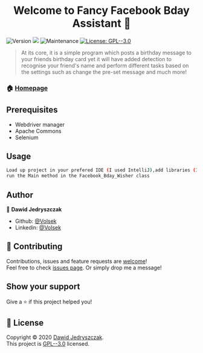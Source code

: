 <h1 align="center">Welcome to Fancy Facebook Bday Assistant 👋</h1>
<p>
  <img alt="Version" src="https://img.shields.io/badge/version-0.1-blue.svg?cacheSeconds=2592000" />
  <img src="https://img.shields.io/github/last-commit/Volsek/Fancy-Facebook-Bday-Assistant"/>
  <img alt="Maintenance" src="https://img.shields.io/badge/Maintained%3F-yes-green.svg" />
  <a href="https://github.com/Volsek/Fancy-Facebook-Bday-Assistant/blob/master/LICENSE" target="_blank">
    <img alt="License: GPL--3.0" src="https://img.shields.io/badge/License-GPL--3.0-yellow.svg" />
  </a>
</p>

> At its core, it is a simple program which posts a birthday message to your friends birthday card yet it will have added detection to recognise your friend's name and perform different tasks based on the settings such as change the pre-set message and much more!

### 🏠 [Homepage](https://github.com/Volsek/Fancy-Facebook-Bday-Assistant)


## Prerequisites

- Webdriver manager
- Apache Commons
- Selenium

## Usage

```sh
Load up project in your prefered IDE (I used IntelliJ),add libraries (I used Maven) and 
run the Main method in the Facebook_Bday_Wisher class
```

## Author

👤 **Dawid Jedryszczak**

* Github: [@Volsek](https://github.com/Volsek)
* Linkedin: [@Volsek](https://www.linkedin.com/in/dawid-jedryszczak/)

## 🤝 Contributing

Contributions, issues and feature requests are [welcome](https://github.com/Volsek/Fancy-Facebook-Bday-Assistant/pulls)!<br />Feel free to check [issues page](https://github.com/Volsek/Fancy-Facebook-Bday-Assistant/issues). Or simply drop me a message!

## Show your support

Give a ⭐️ if this project helped you!

## 📝 License

Copyright © 2020 [Dawid Jedryszczak](https://github.com/Volsek).<br />
This project is [GPL--3.0](https://github.com/Volsek/Fancy-Facebook-Bday-Assistant/blob/master/LICENSE) licensed.
